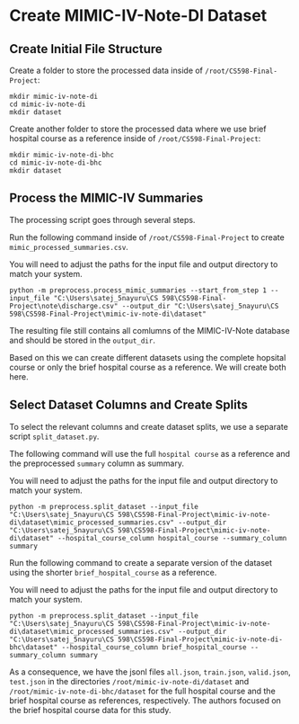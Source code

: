 # Create MIMIC-IV-Note-DI Dataset

## Create Initial File Structure

Create a folder to store the processed data inside of `/root/CS598-Final-Project`:

```
mkdir mimic-iv-note-di
cd mimic-iv-note-di
mkdir dataset
```

Create another folder to store the processed data where we use brief hospital course as a reference inside of `/root/CS598-Final-Project`:

```
mkdir mimic-iv-note-di-bhc
cd mimic-iv-note-di-bhc
mkdir dataset
```

## Process the MIMIC-IV Summaries

The processing script goes through several steps.

Run the following command inside of `/root/CS598-Final-Project` to create `mimic_processed_summaries.csv`.

You will need to adjust the paths for the input file and output directory to match your system.

```
python -m preprocess.process_mimic_summaries --start_from_step 1 --input_file "C:\Users\satej_5nayuru\CS 598\CS598-Final-Project\note\discharge.csv" --output_dir "C:\Users\satej_5nayuru\CS 598\CS598-Final-Project\mimic-iv-note-di\dataset"
```

The resulting file still contains all comlumns of the MIMIC-IV-Note database and should be stored in the `output_dir`.

Based on this we can create different datasets using the complete hopsital course or only the brief hospital course as a reference.
We will create both here.

## Select Dataset Columns and Create Splits

To select the relevant columns and create dataset splits, we use a separate script `split_dataset.py`.

The following command will use the full `hospital course` as a reference and the preprocessed `summary` column as summary.

You will need to adjust the paths for the input file and output directory to match your system.

```
python -m preprocess.split_dataset --input_file "C:\Users\satej_5nayuru\CS 598\CS598-Final-Project\mimic-iv-note-di\dataset\mimic_processed_summaries.csv" --output_dir "C:\Users\satej_5nayuru\CS 598\CS598-Final-Project\mimic-iv-note-di\dataset" --hospital_course_column hospital_course --summary_column summary
```

Run the following command to create a separate version of the dataset using the shorter `brief_hospital_course` as a reference.

You will need to adjust the paths for the input file and output directory to match your system.

```
python -m preprocess.split_dataset --input_file "C:\Users\satej_5nayuru\CS 598\CS598-Final-Project\mimic-iv-note-di\dataset\mimic_processed_summaries.csv" --output_dir "C:\Users\satej_5nayuru\CS 598\CS598-Final-Project\mimic-iv-note-di-bhc\dataset" --hospital_course_column brief_hospital_course --summary_column summary
```

As a consequence, we have the jsonl files `all.json`, `train.json`, `valid.json`, `test.json` in the directories `/root/mimic-iv-note-di/dataset` and `/root/mimic-iv-note-di-bhc/dataset` for the full hospital course and the brief hospital course as references, respectively.
The authors focused on the brief hospital course data for this study.
